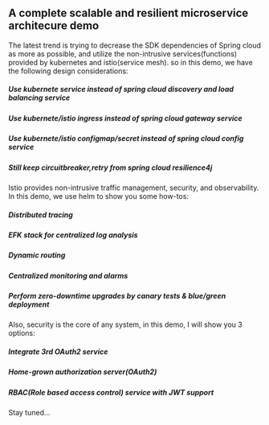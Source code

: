 ## A complete scalable and resilient microservice architecure demo

The latest trend is trying to decrease the SDK dependencies of Spring cloud as more as possible, and utilize the non-intrusive services(functions) provided by kubernetes and istio(service mesh). so in this demo, we have the following design considerations:

##### Use kubernete service instead of spring cloud discovery and load balancing service

##### Use kubernete/istio ingress instead of spring cloud gateway service

##### Use kubernete/istio configmap/secret instead of spring cloud config service

##### Still keep circuitbreaker,retry from spring cloud resilience4j


Istio provides non-intrusive traffic management, security, and observability. In this demo, we use helm to show you some how-tos:

##### Distributed tracing

##### EFK stack for centralized log analysis

##### Dynamic routing

##### Centralized monitoring and alarms

##### Perform zero-downtime upgrades by canary tests & blue/green deployment

Also, security is the core of any system, in this demo, I will show you 3 options:

##### Integrate 3rd OAuth2 service

##### Home-grown authorization server(OAuth2)

##### RBAC(Role based access control) service with JWT support


Stay tuned...
